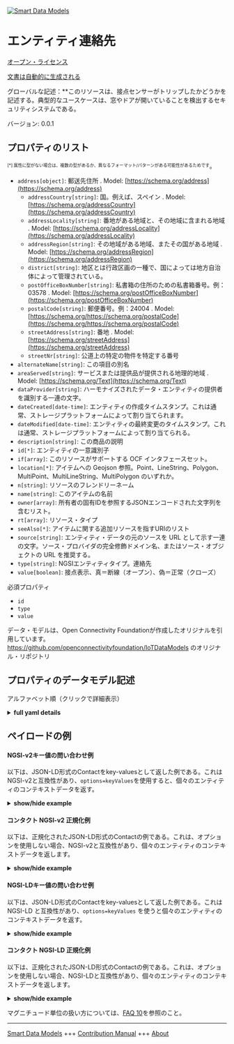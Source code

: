 <!-- 10-Header -->    
[![Smart Data Models](https://smartdatamodels.org/wp-content/uploads/2022/01/SmartDataModels_logo.png "Logo")](https://smartdatamodels.org)    
エンティティ連絡先    
=========<!-- /10-Header -->    
<!-- 15-License -->    
[オープン・ライセンス](https://github.com/smart-data-models//dataModel.OCF/blob/master/Contact/LICENSE.md)    
[文書は自動的に生成される](https://docs.google.com/presentation/d/e/2PACX-1vTs-Ng5dIAwkg91oTTUdt8ua7woBXhPnwavZ0FxgR8BsAI_Ek3C5q97Nd94HS8KhP-r_quD4H0fgyt3/pub?start=false&loop=false&delayms=3000#slide=id.gb715ace035_0_60)    
<!-- /15-License -->    
<!-- 20-Description -->    
グローバルな記述：**このリソースは、接点センサーがトリップしたかどうかを記述する。典型的なユースケースは、窓やドアが開いていることを検出するセキュリティシステムである。    
バージョン: 0.0.1    
<!-- /20-Description -->    
<!-- 30-PropertiesList -->    
## プロパティのリスト    
<sup><sub>[*] 属性に型がない場合は、複数の型があるか、異なるフォーマット/パターンがある可能性があるためです</sub></sup>。    
- `address[object]`: 郵送先住所  . Model: [https://schema.org/address](https://schema.org/address)	- `addressCountry[string]`: 国。例えば、スペイン  . Model: [https://schema.org/addressCountry](https://schema.org/addressCountry)    
	- `addressLocality[string]`: 番地がある地域と、その地域に含まれる地域  . Model: [https://schema.org/addressLocality](https://schema.org/addressLocality)    
	- `addressRegion[string]`: その地域がある地域、またその国がある地域  . Model: [https://schema.org/addressRegion](https://schema.org/addressRegion)    
	- `district[string]`: 地区とは行政区画の一種で、国によっては地方自治体によって管理されている。      
	- `postOfficeBoxNumber[string]`: 私書箱の住所のための私書箱番号。例：03578  . Model: [https://schema.org/postOfficeBoxNumber](https://schema.org/postOfficeBoxNumber)    
	- `postalCode[string]`: 郵便番号。例：24004  . Model: [https://schema.org/https://schema.org/postalCode](https://schema.org/https://schema.org/postalCode)    
	- `streetAddress[string]`: 番地  . Model: [https://schema.org/streetAddress](https://schema.org/streetAddress)    
	- `streetNr[string]`: 公道上の特定の物件を特定する番号      
- `alternateName[string]`: この項目の別名  - `areaServed[string]`: サービスまたは提供品が提供される地理的地域  . Model: [https://schema.org/Text](https://schema.org/Text)- `dataProvider[string]`: ハーモナイズされたデータ・エンティティの提供者を識別する一連の文字。  - `dateCreated[date-time]`: エンティティの作成タイムスタンプ。これは通常、ストレージプラットフォームによって割り当てられます。  - `dateModified[date-time]`: エンティティの最終変更のタイムスタンプ。これは通常、ストレージプラットフォームによって割り当てられる。  - `description[string]`: この商品の説明  - `id[*]`: エンティティの一意識別子  - `if[array]`: このリソースがサポートする OCF インタフェースセット。  - `location[*]`: アイテムへの Geojson 参照。Point、LineString、Polygon、MultiPoint、MultiLineString、MultiPolygon のいずれか。  - `n[string]`: リソースのフレンドリーネーム  - `name[string]`: このアイテムの名前  - `owner[array]`: 所有者の固有IDを参照するJSONエンコードされた文字列を含むリスト。  - `rt[array]`: リソース・タイプ  - `seeAlso[*]`: アイテムに関する追加リソースを指すURIのリスト  - `source[string]`: エンティティ・データの元のソースを URL として示す一連の文字。ソース・プロバイダの完全修飾ドメイン名、またはソース・オブジェクトの URL を推奨する。  - `type[string]`: NGSIエンティティタイプ。連絡先  - `value[boolean]`: 接点表示、真＝断線（オープン）、偽＝正常（クローズ）  <!-- /30-PropertiesList -->    
<!-- 35-RequiredProperties -->    
必須プロパティ    
- `id`  - `type`  - `value`  <!-- /35-RequiredProperties -->    
<!-- 40-RequiredProperties -->    
データ・モデルは、Open Connectivity Foundationが作成したオリジナルを引用しています。https://github.com/openconnectivityfoundation/IoTDataModels のオリジナル・リポジトリ    
<!-- /40-RequiredProperties -->    
<!-- 50-DataModelHeader -->    
## プロパティのデータモデル記述    
アルファベット順（クリックで詳細表示）    
<!-- /50-DataModelHeader -->    
<!-- 60-ModelYaml -->    
<details><summary><strong>full yaml details</strong></summary>      
```yaml    
Contact:      
  description: This Resource describes whether a contact sensor has been tripped or not.Typical use case is in Security Systems detecting window or door open.The Property 'value' is a boolean.A value of 'true' means that contact has been broken (open).A value of 'false' means that contact is in place (closed).      
  properties:      
    address:      
      description: The mailing address      
      properties:      
        addressCountry:      
          description: 'The country. For example, Spain'      
          type: string      
          x-ngsi:      
            model: https://schema.org/addressCountry      
            type: Property      
        addressLocality:      
          description: 'The locality in which the street address is, and which is in the region'      
          type: string      
          x-ngsi:      
            model: https://schema.org/addressLocality      
            type: Property      
        addressRegion:      
          description: 'The region in which the locality is, and which is in the country'      
          type: string      
          x-ngsi:      
            model: https://schema.org/addressRegion      
            type: Property      
        district:      
          description: 'A district is a type of administrative division that, in some countries, is managed by the local government'      
          type: string      
          x-ngsi:      
            type: Property      
        postOfficeBoxNumber:      
          description: 'The post office box number for PO box addresses. For example, 03578'      
          type: string      
          x-ngsi:      
            model: https://schema.org/postOfficeBoxNumber      
            type: Property      
        postalCode:      
          description: 'The postal code. For example, 24004'      
          type: string      
          x-ngsi:      
            model: https://schema.org/https://schema.org/postalCode      
            type: Property      
        streetAddress:      
          description: The street address      
          type: string      
          x-ngsi:      
            model: https://schema.org/streetAddress      
            type: Property      
        streetNr:      
          description: Number identifying a specific property on a public street      
          type: string      
          x-ngsi:      
            type: Property      
      type: object      
      x-ngsi:      
        model: https://schema.org/address      
        type: Property      
    alternateName:      
      description: An alternative name for this item      
      type: string      
      x-ngsi:      
        type: Property      
    areaServed:      
      description: The geographic area where a service or offered item is provided      
      type: string      
      x-ngsi:      
        model: https://schema.org/Text      
        type: Property      
    dataProvider:      
      description: A sequence of characters identifying the provider of the harmonised data entity      
      type: string      
      x-ngsi:      
        type: Property      
    dateCreated:      
      description: Entity creation timestamp. This will usually be allocated by the storage platform      
      format: date-time      
      type: string      
      x-ngsi:      
        type: Property      
    dateModified:      
      description: Timestamp of the last modification of the entity. This will usually be allocated by the storage platform      
      format: date-time      
      type: string      
      x-ngsi:      
        type: Property      
    description:      
      description: A description of this item      
      type: string      
      x-ngsi:      
        type: Property      
    id:      
      anyOf:      
        - description: Identifier format of any NGSI entity      
          maxLength: 256      
          minLength: 1      
          pattern: ^[\w\-\.\{\}\$\+\*\[\]`|~^@!,:\\]+$      
          type: string      
          x-ngsi:      
            type: Property      
        - description: Identifier format of any NGSI entity      
          format: uri      
          type: string      
          x-ngsi:      
            type: Property      
      description: Unique identifier of the entity      
      x-ngsi:      
        type: Property      
    if:      
      description: The OCF Interface set supported by this Resource      
      items:      
        enum:      
          - oic.if.s      
          - oic.if.baseline      
        type: string      
      minItems: 2      
      readOnly: true      
      type: array      
      uniqueItems: true      
      x-ngsi:      
        type: Property      
    location:      
      description: 'Geojson reference to the item. It can be Point, LineString, Polygon, MultiPoint, MultiLineString or MultiPolygon'      
      oneOf:      
        - description: Geojson reference to the item. Point      
          properties:      
            bbox:      
              items:      
                type: number      
              minItems: 4      
              type: array      
            coordinates:      
              items:      
                type: number      
              minItems: 2      
              type: array      
            type:      
              enum:      
                - Point      
              type: string      
          required:      
            - type      
            - coordinates      
          title: GeoJSON Point      
          type: object      
          x-ngsi:      
            type: GeoProperty      
        - description: Geojson reference to the item. LineString      
          properties:      
            bbox:      
              items:      
                type: number      
              minItems: 4      
              type: array      
            coordinates:      
              items:      
                items:      
                  type: number      
                minItems: 2      
                type: array      
              minItems: 2      
              type: array      
            type:      
              enum:      
                - LineString      
              type: string      
          required:      
            - type      
            - coordinates      
          title: GeoJSON LineString      
          type: object      
          x-ngsi:      
            type: GeoProperty      
        - description: Geojson reference to the item. Polygon      
          properties:      
            bbox:      
              items:      
                type: number      
              minItems: 4      
              type: array      
            coordinates:      
              items:      
                items:      
                  items:      
                    type: number      
                  minItems: 2      
                  type: array      
                minItems: 4      
                type: array      
              type: array      
            type:      
              enum:      
                - Polygon      
              type: string      
          required:      
            - type      
            - coordinates      
          title: GeoJSON Polygon      
          type: object      
          x-ngsi:      
            type: GeoProperty      
        - description: Geojson reference to the item. MultiPoint      
          properties:      
            bbox:      
              items:      
                type: number      
              minItems: 4      
              type: array      
            coordinates:      
              items:      
                items:      
                  type: number      
                minItems: 2      
                type: array      
              type: array      
            type:      
              enum:      
                - MultiPoint      
              type: string      
          required:      
            - type      
            - coordinates      
          title: GeoJSON MultiPoint      
          type: object      
          x-ngsi:      
            type: GeoProperty      
        - description: Geojson reference to the item. MultiLineString      
          properties:      
            bbox:      
              items:      
                type: number      
              minItems: 4      
              type: array      
            coordinates:      
              items:      
                items:      
                  items:      
                    type: number      
                  minItems: 2      
                  type: array      
                minItems: 2      
                type: array      
              type: array      
            type:      
              enum:      
                - MultiLineString      
              type: string      
          required:      
            - type      
            - coordinates      
          title: GeoJSON MultiLineString      
          type: object      
          x-ngsi:      
            type: GeoProperty      
        - description: Geojson reference to the item. MultiLineString      
          properties:      
            bbox:      
              items:      
                type: number      
              minItems: 4      
              type: array      
            coordinates:      
              items:      
                items:      
                  items:      
                    items:      
                      type: number      
                    minItems: 2      
                    type: array      
                  minItems: 4      
                  type: array      
                type: array      
              type: array      
            type:      
              enum:      
                - MultiPolygon      
              type: string      
          required:      
            - type      
            - coordinates      
          title: GeoJSON MultiPolygon      
          type: object      
          x-ngsi:      
            type: GeoProperty      
      x-ngsi:      
        type: GeoProperty      
    n:      
      description: Friendly name of the Resource      
      maxLength: 64      
      readOnly: true      
      type: string      
      x-ngsi:      
        type: Property      
    name:      
      description: The name of this item      
      type: string      
      x-ngsi:      
        type: Property      
    owner:      
      description: A List containing a JSON encoded sequence of characters referencing the unique Ids of the owner(s)      
      items:      
        anyOf:      
          - description: Identifier format of any NGSI entity      
            maxLength: 256      
            minLength: 1      
            pattern: ^[\w\-\.\{\}\$\+\*\[\]`|~^@!,:\\]+$      
            type: string      
            x-ngsi:      
              type: Property      
          - description: Identifier format of any NGSI entity      
            format: uri      
            type: string      
            x-ngsi:      
              type: Property      
        description: Unique identifier of the entity      
        x-ngsi:      
          type: Property      
      type: array      
      x-ngsi:      
        type: Property      
    rt:      
      description: The Resource Type      
      items:      
        enum:      
          - oic.r.sensor.contact      
        maxLength: 64      
        type: string      
      minItems: 1      
      readOnly: true      
      type: array      
      uniqueItems: true      
      x-ngsi:      
        type: Property      
    seeAlso:      
      description: list of uri pointing to additional resources about the item      
      oneOf:      
        - items:      
            format: uri      
            type: string      
          minItems: 1      
          type: array      
        - format: uri      
          type: string      
      x-ngsi:      
        type: Property      
    source:      
      description: 'A sequence of characters giving the original source of the entity data as a URL. Recommended to be the fully qualified domain name of the source provider, or the URL to the source object'      
      type: string      
      x-ngsi:      
        type: Property      
    type:      
      description: NGSI entity type. It has to be Contact      
      enum:      
        - Contact      
      type: string      
      x-ngsi:      
        type: Property      
    value:      
      description: 'The contact indication, true = broken (open), false = in place (closed)'      
      readOnly: true      
      type: boolean      
      x-ngsi:      
        type: Property      
  required:      
    - value      
    - id      
    - type      
  type: object      
  x-derived-from: https://raw.githubusercontent.com/openconnectivityfoundation/IoTDataModels/master/ContactResURI.swagger.json      
  x-disclaimer: 'Redistribution and use in source and binary forms, with or without modification, are permitted  provided that the license conditions are met. Copyleft (c) 2022 Contributors to Smart Data Models Program'      
  x-license-url: https://github.com/smart-data-models/dataModel.OCF/blob/master/Contact/LICENSE.md      
  x-model-schema: https://smart-data-models.github.io/dataModel.OCF/Contact/schema.json      
  x-model-tags: OCF      
  x-version: 0.0.1      
```    
</details>      
<!-- /60-ModelYaml -->    
<!-- 70-MiddleNotes -->    
<!-- /70-MiddleNotes -->    
<!-- 80-Examples -->    
## ペイロードの例    
#### NGSI-v2キー値の問い合わせ例    
以下は、JSON-LD形式のContactをkey-valuesとして返した例である。これはNGSI-v2と互換性があり、`options=keyValues`を使用すると、個々のエンティティのコンテキストデータを返す。    
<details><summary><strong>show/hide example</strong></summary>      
```json  
{  
  "id": "urn:ngsi-ld:Contact:id:NIYE:38833705",  
  "dateCreated": "1979-07-08T09:22:39Z",  
  "dateModified": "2014-12-06T02:35:48Z",  
  "source": "National find analysis wish analy",  
  "name": "All friend across. Treat career house state wall. ",  
  "alternateName": "Blue pay off could national shake head. Short who democr",  
  "description": "Strong interesting down decade. Might source night plan Mr.",  
  "dataProvider": "Ability soon soldier. Hear",  
  "owner": [  
    "urn:ngsi-ld:Contact:items:HCTI:07644860",  
    "urn:ngsi-ld:Contact:items:WPVS:33072712"  
  ],  
  "seeAlso": [  
    "urn:ngsi-ld:Contact:items:EHLJ:26897302"  
  ],  
  "location": {  
    "type": "Point",  
    "coordinates": [  
      -46.4613705,  
      113.760115  
    ]  
  },  
  "address": {  
    "streetAddress": "Time family operation add. Pick project something into watch rest. Figure ten floor operation instead from.",  
    "addressLocality": "City impact member sit worker administration.",  
    "addressRegion": "Road difference no movement such. Fact human option commercial s",  
    "addressCountry": "Mean successful population value various. Here bad w",  
    "postalCode": "Painting professor trade machine let child clear street. National three challenge describe stuff professional pare",  
    "postOfficeBoxNumber": "Live way determine. Nam",  
    "streetNr": "Should ten eight others. Couple challenge popular pay send.",  
    "district": "Hour woman matter notice approach. Lawyer capital middle bad."  
  },  
  "areaServed": "Seat true whatever green. Size TV focus new south each.",  
  "rt": [  
    "oic.r.sensor.contact"  
  ],  
  "value": false,  
  "n": "Analysis drive yeah kid public politics save gar",  
  "if": [  
    "oic.if.s",  
    "oic.if.baseline"  
  ],  
  "type": "Contact"  
}  
```  
</details>    
#### コンタクト NGSI-v2 正規化例    
以下は、正規化されたJSON-LD形式のContactの例である。これは、オプションを使用しない場合、NGSI-v2と互換性があり、個々のエンティティのコンテキストデータを返します。    
<details><summary><strong>show/hide example</strong></summary>      
```json  
{  
  "id": "urn:ngsi-ld:Contact:id:NIYE:38833705",  
  "dateCreated": {  
    "type": "DateTime",  
    "value": "1979-07-08T09:22:39Z"  
  },  
  "dateModified": {  
    "type": "DateTime",  
    "value": "2014-12-06T02:35:48Z"  
  },  
  "source": {  
    "type": "Text",  
    "value": "National find analysis wish analy"  
  },  
  "name": {  
    "type": "Text",  
    "value": "All friend across. Treat career house state wall. "  
  },  
  "alternateName": {  
    "type": "Text",  
    "value": "Blue pay off could national shake head. Short who democr"  
  },  
  "description": {  
    "type": "Text",  
    "value": "Strong interesting down decade. Might source night plan Mr."  
  },  
  "dataProvider": {  
    "type": "Text",  
    "value": "Ability soon soldier. Hear"  
  },  
  "owner": {  
    "type": "StructuredValue",  
    "value": [  
      "urn:ngsi-ld:Contact:items:HCTI:07644860",  
      "urn:ngsi-ld:Contact:items:WPVS:33072712"  
    ]  
  },  
  "seeAlso": {  
    "type": "StructuredValue",  
    "value": [  
      "urn:ngsi-ld:Contact:items:EHLJ:26897302"  
    ]  
  },  
  "location": {  
    "type": "geo:json",  
    "value": {  
      "type": "Point",  
      "coordinates": [  
        -46.4613705,  
        113.760115  
      ]  
    }  
  },  
  "address": {  
    "type": "StructuredValue",  
    "value": {  
      "streetAddress": "Time family operation add. Pick project something into watch rest. Figure ten floor operation instead from.",  
      "addressLocality": "City impact member sit worker administration.",  
      "addressRegion": "Road difference no movement such. Fact human option commercial s",  
      "addressCountry": "Mean successful population value various. Here bad w",  
      "postalCode": "Painting professor trade machine let child clear street. National three challenge describe stuff professional pare",  
      "postOfficeBoxNumber": "Live way determine. Nam",  
      "streetNr": "Should ten eight others. Couple challenge popular pay send.",  
      "district": "Hour woman matter notice approach. Lawyer capital middle bad."  
    }  
  },  
  "areaServed": {  
    "type": "Text",  
    "value": "Seat true whatever green. Size TV focus new south each."  
  },  
  "rt": {  
    "type": "StructuredValue",  
    "value": [  
      "oic.r.sensor.contact"  
    ]  
  },  
  "value": {  
    "type": "Boolean",  
    "value": false  
  },  
  "n": {  
    "type": "Text",  
    "value": "Analysis drive yeah kid public politics save gar"  
  },  
  "if": {  
    "type": "StructuredValue",  
    "value": [  
      "oic.if.s",  
      "oic.if.baseline"  
    ]  
  },  
  "type": "Contact"  
}  
```  
</details>    
#### NGSI-LDキー値の問い合わせ例    
以下は、JSON-LD形式のContactをkey-valuesとして返した例である。これは NGSI-LD と互換性があり、`options=keyValues` を使うと個々のエンティティのコンテキストデータを返す。    
<details><summary><strong>show/hide example</strong></summary>      
```json  
{  
  "id": "urn:ngsi-ld:Contact:id:NIYE:38833705",  
  "dateCreated": "1979-07-08T09:22:39Z",  
  "dateModified": "2014-12-06T02:35:48Z",  
  "source": "National find analysis wish analy",  
  "name": "All friend across. Treat career house state wall. ",  
  "alternateName": "Blue pay off could national shake head. Short who democr",  
  "description": "Strong interesting down decade. Might source night plan Mr.",  
  "dataProvider": "Ability soon soldier. Hear",  
  "owner": [  
    "urn:ngsi-ld:Contact:items:HCTI:07644860",  
    "urn:ngsi-ld:Contact:items:WPVS:33072712"  
  ],  
  "seeAlso": [  
    "urn:ngsi-ld:Contact:items:EHLJ:26897302"  
  ],  
  "location": {  
    "type": "Point",  
    "coordinates": [  
      -46.4613705,  
      113.760115  
    ]  
  },  
  "address": {  
    "streetAddress": "Time family operation add. Pick project something into watch rest. Figure ten floor operation instead from.",  
    "addressLocality": "City impact member sit worker administration.",  
    "addressRegion": "Road difference no movement such. Fact human option commercial s",  
    "addressCountry": "Mean successful population value various. Here bad w",  
    "postalCode": "Painting professor trade machine let child clear street. National three challenge describe stuff professional pare",  
    "postOfficeBoxNumber": "Live way determine. Nam",  
    "streetNr": "Should ten eight others. Couple challenge popular pay send.",  
    "district": "Hour woman matter notice approach. Lawyer capital middle bad."  
  },  
  "areaServed": "Seat true whatever green. Size TV focus new south each.",  
  "rt": [  
    "oic.r.sensor.contact"  
  ],  
  "value": false,  
  "n": "Analysis drive yeah kid public politics save gar",  
  "if": [  
    "oic.if.s",  
    "oic.if.baseline"  
  ],  
  "type": "Contact",  
  "@context": [  
    "https://smartdatamodels.org/context.jsonld"  
  ]  
}  
```  
</details>    
#### コンタクト NGSI-LD 正規化例    
以下は、正規化されたJSON-LD形式のContactの例である。これは、オプションを使用しない場合、NGSI-LDと互換性があり、個々のエンティティのコンテキストデータを返します。    
<details><summary><strong>show/hide example</strong></summary>      
```json  
{  
    "id": "urn:ngsi-ld:Contact:id:NIYE:38833705",  
    "dateCreated": {  
        "type": "Property",  
        "value": {  
            "@type": "DateTime",  
            "@value": "1979-07-08T09:22:39Z"  
        }  
    },  
    "dateModified": {  
        "type": "Property",  
        "value": {  
            "@type": "DateTime",  
            "@value": "2014-12-06T02:35:48Z"  
        }  
    },  
    "source": {  
        "type": "Property",  
        "value": "National find analysis wish analy"  
    },  
    "name": {  
        "type": "Property",  
        "value": "All friend across. Treat career house state wall. "  
    },  
    "alternateName": {  
        "type": "Property",  
        "value": "Blue pay off could national shake head. Short who democr"  
    },  
    "description": {  
        "type": "Property",  
        "value": "Strong interesting down decade. Might source night plan Mr."  
    },  
    "dataProvider": {  
        "type": "Property",  
        "value": "Ability soon soldier. Hear"  
    },  
    "owner": {  
        "type": "Property",  
        "value": [  
            "urn:ngsi-ld:Contact:items:HCTI:07644860",  
            "urn:ngsi-ld:Contact:items:WPVS:33072712"  
        ]  
    },  
    "seeAlso": {  
        "type": "Property",  
        "value": [  
            "urn:ngsi-ld:Contact:items:EHLJ:26897302"  
        ]  
    },  
    "location": {  
        "type": "GeoProperty",  
        "value": {  
            "type": "Point",  
            "coordinates": [  
                -46.4613705,  
                113.760115  
            ]  
        }  
    },  
    "address": {  
        "type": "Property",  
        "value": {  
            "streetAddress": "Time family operation add. Pick project something into watch rest. Figure ten floor operation instead from.",  
            "addressLocality": "City impact member sit worker administration.",  
            "addressRegion": "Road difference no movement such. Fact human option commercial s",  
            "addressCountry": "Mean successful population value various. Here bad w",  
            "postalCode": "Painting professor trade machine let child clear street. National three challenge describe stuff professional pare",  
            "postOfficeBoxNumber": "Live way determine. Nam",  
            "streetNr": "Should ten eight others. Couple challenge popular pay send.",  
            "district": "Hour woman matter notice approach. Lawyer capital middle bad."  
        }  
    },  
    "areaServed": {  
        "type": "Property",  
        "value": "Seat true whatever green. Size TV focus new south each."  
    },  
    "rt": {  
        "type": "Property",  
        "value": [  
            "oic.r.sensor.contact"  
        ]  
    },  
    "value": {  
        "type": "Property",  
        "value": false  
    },  
    "n": {  
        "type": "Property",  
        "value": "Analysis drive yeah kid public politics save gar"  
    },  
    "if": {  
        "type": "Property",  
        "value": [  
            "oic.if.s",  
            "oic.if.baseline"  
        ]  
    },  
    "type": "Contact",  
    "@context": [  
        "https://smartdatamodels.org/context.jsonld"  
    ]  
}  
```  
</details><!-- /80-Examples -->    
<!-- 90-FooterNotes -->    
<!-- /90-FooterNotes -->    
<!-- 95-Units -->    
マグニチュード単位の扱い方については、[FAQ 10](https://smartdatamodels.org/index.php/faqs/)を参照のこと。    
<!-- /95-Units -->    
<!-- 97-LastFooter -->    
---    
[Smart Data Models](https://smartdatamodels.org) +++ [Contribution Manual](https://bit.ly/contribution_manual) +++ [About](https://bit.ly/Introduction_SDM)<!-- /97-LastFooter -->    
